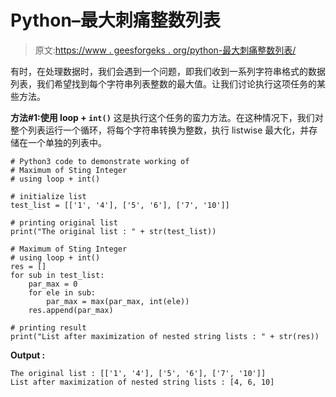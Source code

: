 # Python–最大刺痛整数列表

> 原文:[https://www . geesforgeks . org/python-最大刺痛整数列表/](https://www.geeksforgeeks.org/python-maximum-of-sting-integer-list/)

有时，在处理数据时，我们会遇到一个问题，即我们收到一系列字符串格式的数据列表，我们希望找到每个字符串列表整数的最大值。让我们讨论执行这项任务的某些方法。

**方法#1:使用 loop + `int()`**
这是执行这个任务的蛮力方法。在这种情况下，我们对整个列表运行一个循环，将每个字符串转换为整数，执行 listwise 最大化，并存储在一个单独的列表中。

```
# Python3 code to demonstrate working of
# Maximum of Sting Integer
# using loop + int()

# initialize list 
test_list = [['1', '4'], ['5', '6'], ['7', '10']]

# printing original list 
print("The original list : " + str(test_list))

# Maximum of Sting Integer
# using loop + int()
res = []
for sub in test_list:
    par_max = 0
    for ele in sub:
        par_max = max(par_max, int(ele))
    res.append(par_max)

# printing result
print("List after maximization of nested string lists : " + str(res))
```

**Output :**

```
The original list : [['1', '4'], ['5', '6'], ['7', '10']]
List after maximization of nested string lists : [4, 6, 10]

```